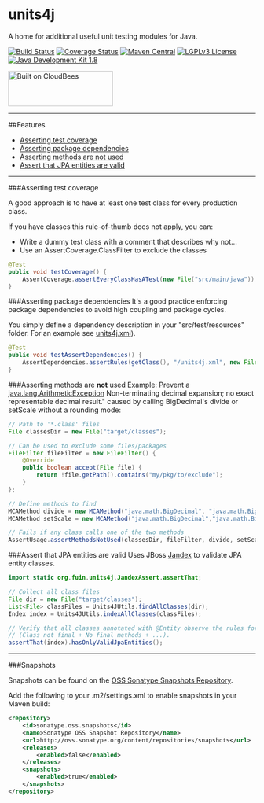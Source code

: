 units4j
=======

A home for additional useful unit testing modules for Java. 

[![Build Status](https://fuin-org.ci.cloudbees.com/job/units4j/badge/icon)](https://fuin-org.ci.cloudbees.com/job/units4j/)
[![Coverage Status](https://coveralls.io/repos/fuinorg/units4j/badge.svg?branch=master)](https://coveralls.io/r/fuinorg/units4j?branch=master)
[![Maven Central](https://maven-badges.herokuapp.com/maven-central/org.fuin/units4j/badge.svg)](https://maven-badges.herokuapp.com/maven-central/org.fuin/units4j/)
[![LGPLv3 License](http://img.shields.io/badge/license-LGPLv3-blue.svg)](https://www.gnu.org/licenses/lgpl.html)
[![Java Development Kit 1.8](https://img.shields.io/badge/JDK-1.8-green.svg)](http://www.oracle.com/technetwork/java/javase/downloads/jdk8-downloads-2133151.html)

<a href="https://fuin-org.ci.cloudbees.com/job/units4j"><img src="http://www.fuin.org/images/Button-Built-on-CB-1.png" width="213" height="72" border="0" alt="Built on CloudBees"/></a>

* * *

##Features

- [Asserting test coverage](#asserting-test-coverage)
- [Asserting package dependencies](#asserting-package-dependencies)
- [Asserting methods are not used](#asserting-methods-are-not-used)
- [Assert that JPA entities are valid](#assert-that-jpa-entities-are-valid)

* * *

###Asserting test coverage

A good approach is to have at least one test class for every production class.

If you have classes this rule-of-thumb does not apply, you can:
- Write a dummy test class with a comment that describes why not...
- Use an AssertCoverage.ClassFilter to exclude the classes
```Java
@Test
public void testCoverage() {
    AssertCoverage.assertEveryClassHasATest(new File("src/main/java"));
}
```

###Asserting package dependencies
It's a good practice enforcing package dependencies to avoid high coupling and package cycles.
 
You simply define a dependency description in your "src/test/resources" folder. For an example see [units4j.xml](https://github.com/fuinorg/units4j/blob/master/src/test/resources/units4j.xml)).
```Java
@Test
public void testAssertDependencies() {
    AssertDependencies.assertRules(getClass(), "/units4j.xml", new File("target/classes"));
}
```

###Asserting methods are **not** used
Example: Prevent a [java.lang.ArithmeticException](http://docs.oracle.com/javase/8/docs/api/java/lang/ArithmeticException.html) Non-terminating decimal expansion; no exact representable decimal result." caused by calling BigDecimal's divide or setScale without a rounding mode:
```Java
// Path to '*.class' files
File classesDir = new File("target/classes");

// Can be used to exclude some files/packages
FileFilter fileFilter = new FileFilter() {
    @Override
    public boolean accept(File file) {
        return !file.getPath().contains("my/pkg/to/exclude");
    }
};

// Define methods to find
MCAMethod divide = new MCAMethod("java.math.BigDecimal", "java.math.BigDecimal divide(java.math.BigDecimal)");
MCAMethod setScale = new MCAMethod("java.math.BigDecimal","java.math.BigDecimal setScale(int)");

// Fails if any class calls one of the two methods
AssertUsage.assertMethodsNotUsed(classesDir, fileFilter, divide, setScale);
```

###Assert that JPA entities are valid
Uses JBoss [Jandex](https://github.com/wildfly/jandex) to validate JPA entity classes.

```Java
import static org.fuin.units4j.JandexAssert.assertThat;
```

```Java
// Collect all class files
File dir = new File("target/classes");
List<File> classFiles = Units4JUtils.findAllClasses(dir);
Index index = Units4JUtils.indexAllClasses(classFiles);

// Verify that all classes annotated with @Entity observe the rules for JPA entities 
// (Class not final + No final methods + ...).
assertThat(index).hasOnlyValidJpaEntities();
```

* * *

###Snapshots

Snapshots can be found on the [OSS Sonatype Snapshots Repository](http://oss.sonatype.org/content/repositories/snapshots/org/fuin "Snapshot Repository"). 

Add the following to your .m2/settings.xml to enable snapshots in your Maven build:

```xml
<repository>
    <id>sonatype.oss.snapshots</id>
    <name>Sonatype OSS Snapshot Repository</name>
    <url>http://oss.sonatype.org/content/repositories/snapshots</url>
    <releases>
        <enabled>false</enabled>
    </releases>
    <snapshots>
        <enabled>true</enabled>
    </snapshots>
</repository>
```
 
